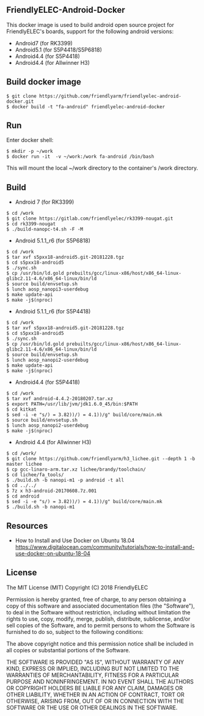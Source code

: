 ## **FriendlyELEC-Android-Docker**

This docker image is used to build android open source project for FriendlyELEC's boards, support for the following android versions:  
* Android7 (for RK3399)  
* Android5.1 (for S5P4418/S5P6818)  
* Android4.4 (for S5P4418) 
* Android4.4 (for Allwinner H3)

Build docker image
------------

```
$ git clone https://github.com/friendlyarm/friendlyelec-android-docker.git
$ docker build -t "fa-android" friendlyelec-android-docker
```

Run
------------

Enter docker shell:  
```
$ mkdir -p ~/work
$ docker run -it  -v ~/work:/work fa-android /bin/bash
```

This will mount the local ~/work directory to the container's /work directory.  

Build
------------

* Android 7 (for RK3399)
```
$ cd /work
$ git clone https://gitlab.com/friendlyelec/rk3399-nougat.git
$ cd rk3399-nougat
$ ./build-nanopc-t4.sh -F -M
```

* Android 5.1.1_r6 (for S5P6818)
```
$ cd /work
$ tar xvf s5pxx18-android5.git-20181228.tgz
$ cd s5pxx18-android5
$ ./sync.sh
$ cp /usr/bin/ld.gold prebuilts/gcc/linux-x86/host/x86_64-linux-glibc2.11-4.6/x86_64-linux/bin/ld
$ source build/envsetup.sh
$ lunch aosp_nanopi3-userdebug
$ make update-api
$ make -j$(nproc)
```

* Android 5.1.1_r6 (for S5P4418)
```
$ cd /work
$ tar xvf s5pxx18-android5.git-20181228.tgz
$ cd s5pxx18-android5
$ ./sync.sh
$ cp /usr/bin/ld.gold prebuilts/gcc/linux-x86/host/x86_64-linux-glibc2.11-4.6/x86_64-linux/bin/ld
$ source build/envsetup.sh
$ lunch aosp_nanopi2-userdebug
$ make update-api
$ make -j$(nproc)
```

* Android4.4 (for S5P4418)
```
$ cd /work
$ tar xvf android-4.4.2-20180207.tar.xz 
$ export PATH=/usr/lib/jvm/jdk1.6.0_45/bin:$PATH
$ cd kitkat
$ sed -i -e "s/) = 3.82))/) = 4.1))/g" build/core/main.mk
$ source build/envsetup.sh
$ lunch aosp_nanopi2-userdebug
$ make -j$(nproc)
```

* Android 4.4 (for Allwinner H3)
```
$ cd /work/
$ git clone https://github.com/friendlyarm/h3_lichee.git --depth 1 -b master lichee
$ cp gcc-linaro-arm.tar.xz lichee/brandy/toolchain/
$ cd lichee/fa_tools/
$ ./build.sh -b nanopi-m1 -p android -t all
$ cd ../../
$ 7z x h3-android-20170608.7z.001
$ cd android
$ sed -i -e "s/) = 3.82))/) = 4.1))/g" build/core/main.mk
$ ./build.sh -b nanopi-m1
```

Resources
------------
* How to Install and Use Docker on Ubuntu 18.04  
https://www.digitalocean.com/community/tutorials/how-to-install-and-use-docker-on-ubuntu-18-04

## License

The MIT License (MIT)
Copyright (C) 2018 FriendlyELEC

Permission is hereby granted, free of charge, to any person obtaining a copy
of this software and associated documentation files (the "Software"), to deal
in the Software without restriction, including without limitation the rights
to use, copy, modify, merge, publish, distribute, sublicense, and/or sell
copies of the Software, and to permit persons to whom the Software is
furnished to do so, subject to the following conditions:

The above copyright notice and this permission notice shall be included in
all copies or substantial portions of the Software.

THE SOFTWARE IS PROVIDED "AS IS", WITHOUT WARRANTY OF ANY KIND, EXPRESS OR
IMPLIED, INCLUDING BUT NOT LIMITED TO THE WARRANTIES OF MERCHANTABILITY,
FITNESS FOR A PARTICULAR PURPOSE AND NONINFRINGEMENT. IN NO EVENT SHALL THE
AUTHORS OR COPYRIGHT HOLDERS BE LIABLE FOR ANY CLAIM, DAMAGES OR OTHER
LIABILITY, WHETHER IN AN ACTION OF CONTRACT, TORT OR OTHERWISE, ARISING FROM,
OUT OF OR IN CONNECTION WITH THE SOFTWARE OR THE USE OR OTHER DEALINGS IN
THE SOFTWARE.
